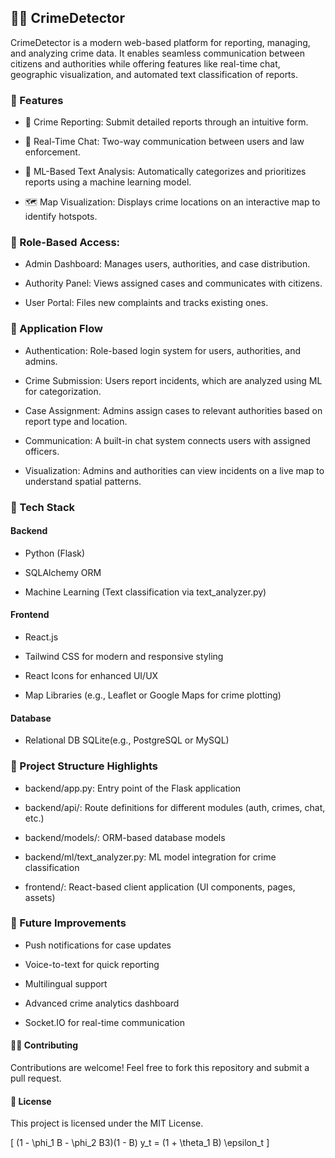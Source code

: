 ## 🕵️‍♂️ CrimeDetector
CrimeDetector is a modern web-based platform for reporting, managing, and analyzing crime data. It enables seamless communication between citizens and authorities while offering features like real-time chat, geographic visualization, and automated text classification of reports.

### 🚀 Features


* 📝 Crime Reporting: Submit detailed reports through an intuitive form.


* 💬 Real-Time Chat: Two-way communication between users and law enforcement.


* 🧠 ML-Based Text Analysis: Automatically categorizes and prioritizes reports using a machine learning model.


* 🗺️ Map Visualization: Displays crime locations on an interactive map to identify hotspots.


### 🔐 Role-Based Access:


- Admin Dashboard: Manages users, authorities, and case distribution.


- Authority Panel: Views assigned cases and communicates with citizens.


- User Portal: Files new complaints and tracks existing ones.





### 🔄 Application Flow


- Authentication: Role-based login system for users, authorities, and admins.


- Crime Submission: Users report incidents, which are analyzed using ML for categorization.


- Case Assignment: Admins assign cases to relevant authorities based on report type and location.


- Communication: A built-in chat system connects users with assigned officers.


- Visualization: Admins and authorities can view incidents on a live map to understand spatial patterns.



### 🧰 Tech Stack
#### Backend


- Python (Flask)


- SQLAlchemy ORM


- Machine Learning (Text classification via text_analyzer.py)





#### Frontend


- React.js


- Tailwind CSS for modern and responsive styling


- React Icons for enhanced UI/UX


- Map Libraries (e.g., Leaflet or Google Maps for crime plotting)


#### Database


- Relational DB SQLite(e.g., PostgreSQL or MySQL)



### 📁 Project Structure Highlights


- backend/app.py: Entry point of the Flask application


- backend/api/: Route definitions for different modules (auth, crimes, chat, etc.)


- backend/models/: ORM-based database models


- backend/ml/text_analyzer.py: ML model integration for crime classification


- frontend/: React-based client application (UI components, pages, assets)



### 📌 Future Improvements


- Push notifications for case updates


- Voice-to-text for quick reporting


- Multilingual support


- Advanced crime analytics dashboard
- Socket.IO for real-time communication



#### 🧑‍💻 Contributing
Contributions are welcome! Feel free to fork this repository and submit a pull request.

#### 📜 License
This project is licensed under the MIT License.


[ (1 - \phi_1 B - \phi_2 B3)(1 - B) y_t = (1 + \theta_1 B) \epsilon_t ] 
